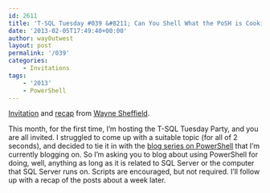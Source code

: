 ```yaml
---
id: 2611
title: 'T-SQL Tuesday #039 &#8211; Can You Shell What the PoSH is Cooking?'
date: '2013-02-05T17:49:40+00:00'
author: way0utwest
layout: post
permalink: '/039'
categories:
    - Invitations
tags:
    - '2013'
    - PowerShell
---
```


[Invitation](http://blog.waynesheffield.com/wayne/archive/2013/02/invitation-for-t-sql-tuesday-39-can-you-shell-what-the-posh-is-cooking/) and [recap](http://blog.waynesheffield.com/wayne/archive/2013/02/t-sql-tuesday-39-wrapup/) from [Wayne Sheffield](http://blog.waynesheffield.com).

This month, for the first time, I’m hosting the T-SQL Tuesday Party, and you are all invited. I struggled to come up with a suitable topic (for all of 2 seconds), and decided to tie it in with the [blog series on PowerShell](http://blog.waynesheffield.com/wayne/a-month-of-powershell/ "A Month of PowerShell") that I’m currently blogging on. So I’m asking you to blog about using PowerShell for doing, well, anything as long as it is related to SQL Server or the computer that SQL Server runs on. Scripts are encouraged, but not required. I’ll follow up with a recap of the posts about a week later.
